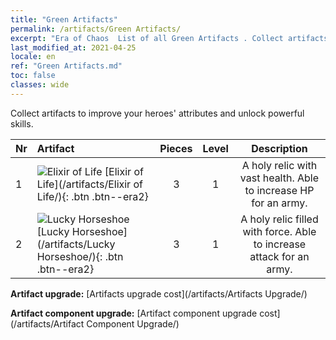 ```yaml
---
title: "Green Artifacts"
permalink: /artifacts/Green Artifacts/
excerpt: "Era of Chaos  List of all Green Artifacts . Collect artifacts to improve your heroes' attributes and unlock powerful skills."
last_modified_at: 2021-04-25
locale: en
ref: "Green Artifacts.md"
toc: false
classes: wide
---
```


  Collect artifacts to improve your heroes' attributes and unlock powerful skills.

  |  Nr  |    Artifact    | Pieces |  Level | Description   |
  |:-----|:---------------|:------:|:------:|:--------------:|
  | 1   | ![Elixir of Life](/images/t/icon_artifact_11.png) [Elixir of Life](/artifacts/Elixir of Life/){: .btn .btn--era2} | 3 | 1 | A holy relic with vast health. Able to increase HP for an army. |
  | 2   | ![Lucky Horseshoe](/images/t/icon_artifact_12.png) [Lucky Horseshoe](/artifacts/Lucky Horseshoe/){: .btn .btn--era2} | 3 | 1 | A holy relic filled with force. Able to increase attack for an army. |


  **Artifact upgrade:** [Artifacts upgrade cost](/artifacts/Artifacts Upgrade/)

 **Artifact component upgrade:** [Artifact component upgrade cost](/artifacts/Artifact Component Upgrade/)

